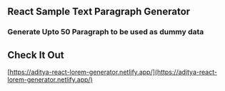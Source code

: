 ## React Sample Text Paragraph Generator

### Generate Upto 50 Paragraph to be used as dummy data

## Check It Out

[https://aditya-react-lorem-generator.netlify.app/](https://aditya-react-lorem-generator.netlify.app/)
